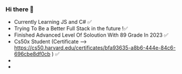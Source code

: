 ### Hi there 👋

<!--
**shayan1alinejad/shayan1alinejad** is a ✨ _special_ ✨ repository because its `README.md` (this file) appears on your GitHub profile.

Here are some ideas to get you started:

- 🔭 I’m currently working on Defender Bot...
- 🌱 I’m currently learning Js and Python...
- ⚡ Fun fact: Html Is Not A Language Of Coding ...
-->

- Currently Learning JS and C# ✅
- Trying To Be a Better Full Stack in the future !✅
- Finished Advanced Level Of Soloution With 89 Grade In 2023 ✅
- Cs50x Student (Certificate --> https://cs50.harvard.edu/certificates/bfa93635-a8b6-444e-84c6-696cbe8df0cb ) ✅
-
- 
